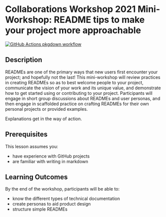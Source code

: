 
<!-- README.md is generated from README.Rmd. Please edit that file -->

# Collaborations Workshop 2021 Mini-Workshop: README tips to make your project more approachable

<!-- badges: start -->

[![GitHub Actions pkgdown
workflow](https://github.com/uf-repro/lesson-template/workflows/pkgdown/badge.svg)](https://github.com/uf-repro/lesson-template/actions?query=workflow%3Apkgdown)

<!-- badges: end -->

## Description

READMEs are one of the primary ways that new users first encounter your
project; and hopefully not the last\! This mini-workshop will review
practices in creating READMEs so as to best welcome people to your
project, communicate the vision of your work and its unique value, and
demonstrate how to get started using or contributing to your project.
Participants will engage in short group discussions about READMEs and
user personas, and then engage in scaffolded practice on crafting
READMEs for their own personal projects or provided examples.

Explanations get in the way of action.

## Prerequisites

This lesson assumes you:

  - have experience with GitHub projects
  - are familiar with writing in markdown

## Learning Outcomes

By the end of the workshop, participants will be able to:

  - know the different types of technical documentation
  - create personas to aid product design
  - structure simple READMEs

